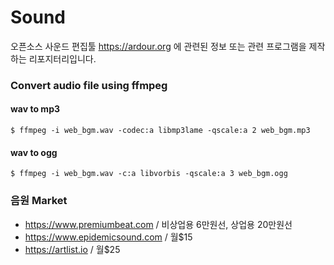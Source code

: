 # Sound
오픈소스 사운드 편집툴 https://ardour.org 에 관련된 정보 또는 관련 프로그램을 제작하는 리포지터리입니다.

### Convert audio file using ffmpeg

#### wav to mp3
```
$ ffmpeg -i web_bgm.wav -codec:a libmp3lame -qscale:a 2 web_bgm.mp3
```

#### wav to ogg
```
$ ffmpeg -i web_bgm.wav -c:a libvorbis -qscale:a 3 web_bgm.ogg
```

### 음원 Market
- https://www.premiumbeat.com / 비상업용 6만원선, 상업용 20만원선
- https://www.epidemicsound.com / 월$15
- https://artlist.io / 월$25
